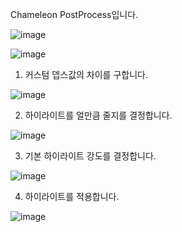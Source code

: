 Chameleon PostProcess입니다.

![image](https://github.com/kbmhansungb/ourHome/assets/56149613/5d9c5b9b-9b66-4e60-aa50-cd9dfb2e9219)

![image](https://github.com/kbmhansungb/ourHome/assets/56149613/d80c372a-955d-492b-9367-e7f0bc7acc27)

1. 커스텀 뎁스값의 차이를 구합니다.

![image](https://github.com/kbmhansungb/ourHome/assets/56149613/bb11a1d8-a63f-4b64-8dfd-aee5f1819168)

2. 하이라이트를 얼만큼 줄지를 결정합니다.

![image](https://github.com/kbmhansungb/ourHome/assets/56149613/0bf8a667-5aee-485c-ba27-0616681a2cac)

3. 기본 하이라이트 강도를 결정합니다.

![image](https://github.com/kbmhansungb/ourHome/assets/56149613/418d3930-cca2-44e7-a28c-a385dbf21781)

4. 하이라이트를 적용합니다.

![image](https://github.com/kbmhansungb/ourHome/assets/56149613/bc99fb68-63ec-40d3-abd3-2d3f968dd602)
